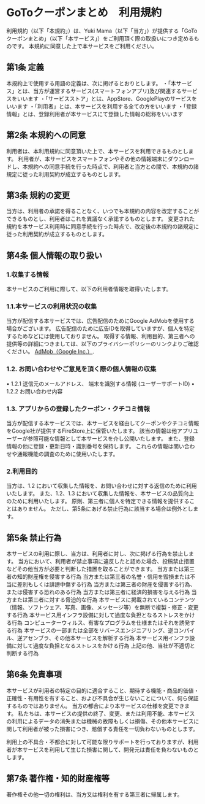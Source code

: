 # GoToクーポンまとめ　利用規約

利用規約（以下「本規約」）は、Yuki Mama（以下「当方」）が提供する「GoToクーポンまとめ」（以下「本サービス」）をご利用頂く際の取扱いにつき定めるものです。 
本規約に同意した上で本サービスをご利用ください。

## 第1条 定義

本規約上で使用する用語の定義は、次に掲げるとおりとします。
・「本サービス」とは、当方が運営するサービス(スマートフォンアプリ)及び関連するサービスをいいます
・「サービスストア」とは、AppStore、GooglePlayのサービスをいいます
・「利用者」とは、本サービスを利用する全ての方をいいます
・「登録情報」とは、登録利用者が本サービスにて登録した情報の総称をいいます


## 第2条 本規約への同意
利用者は、本利用規約に同意頂いた上で、本サービスを利用できるものとします。
利用者が、本サービスをスマートフォンやその他の情報端末にダウンロードし、本規約への同意手続を行った時点で、利用者と当方との間で、本規約の諸規定に従った利用契約が成立するものとします。

## 第3条 規約の変更

当方は、利用者の承諾を得ることなく、いつでも本規約の内容を改定することができるものとし、利用者はこれを異議なく承諾するものとします。
変更された規約を本サービス利用時に同意手続を行った時点で、改定後の本規約の諸規定に従った利用契約が成立するものとします。

## 第4条 個人情報の取り扱い
### 1.収集する情報

本サービスのご利用に際して、以下の利用者情報を取得いたします。

### 1.1.本サービスの利用状況の収集

当方が配信する本サービスでは、広告配信のためにGoogle AdMobを使用する場合がございます。
広告配信のために広告IDを取得していますが、個人を特定するためなどには使用しておりません。
取得する情報、利用目的、第三者への提供等の詳細につきましては、以下のプライバシーポリシーのリンクよりご確認ください。
[AdMob（Google Inc.）](https://policies.google.com/technologies/ads?hl=ja).

### 1.2. お問い合わせやご意見を頂く際の個人情報の収集

• 1.2.1 送信元のメールアドレス、 端末を識別する情報 (ユーザーサポートID)
• 1.2.2 お問い合わせ内容

### 1.3. アプリからの登録したクーポン・クチコミ情報

当方が配信する本サービスでは、本サービスを経由してクーポンやクチコミ情報をGoogle社が提供するFireStore上に保管いたします。
該当の情報は他アプリユーザーが参照可能な情報として本サービスを介し公開いたします。
また、登録情報の他に登録・更新日時・識別番号を保持します。
これらの情報は問い合わせや通報機能の調査のために使用いたします。

### 2.利用目的

当方は、1.2 において収集した情報を、お問い合わせに対する返信のために利用いたします。
また、1.2、1.3 において収集した情報を、本サービスの品質向上のために利用いたします。
原則、第三者に個人を特定できる情報を提供することはありません。
ただし、第5条にあげる禁止行為に該当する場合は例外とします。

## 第5条 禁止行為

本サービスの利用に際し、当方は、利用者に対し、次に掲げる行為を禁止します。
当方において、利用者が禁止事項に違反したと認めた場合、投稿禁止措置などその他当方が必要と判断した措置を取ることができます。
当方または第三者の知的財産権を侵害する行為
当方または第三者の名誉・信用を毀損または不当に差別もしくは誹謗中傷する行為
当方または第三者の財産を侵害する行為、または侵害する恐れのある行為
当方または第三者に経済的損害を与える行為
当方または第三者に対する脅迫的な行為
本サービスに掲載されているコンテンツ（情報、ソフトウェア、写真、画像、メッセージ等）を無断で複製・修正・変更する行為
本サービス用インフラ設備に対して過度な負担となるストレスをかける行為
コンピューターウィルス、有害なプログラムを仕様またはそれを誘発する行為
本サービスの一部または全部をリバースエンジニアリング、逆コンパイル、逆アセンブラ、その他本サービスを解析する行為
本サービス用インフラ設備に対して過度な負担となるストレスをかける行為
上記の他、当社が不適切と判断する行為


## 第6条 免責事項

本サービスが利用者の特定の目的に適合すること、期待する機能・商品的価値・正確性・有用性を有すること、および不具合が生じないことについて、何ら保証するものではありません。
当方の都合により本サービスの仕様を変更できます。
私たちは、本サービスの提供の終了、変更、または利用不能、本サービスの利用によるデータの消失または機械の故障もしくは損傷、その他本サービスに関して利用者が被った損害につき、賠償する責任を一切負わないものとします。

利用上の不具合・不都合に対して可能な限りサポートを行っておりますが、利用者が本サービスを利用して生じた損害に関して、開発元は責任を負わないものとします。

## 第7条 著作権・知的財産権等
著作権その他一切の権利は、当方又は権利を有する第三者に帰属します。

